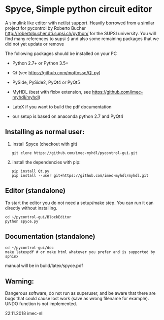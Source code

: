 Spyce, Simple python circuit editor
=============
A simulink like editor with netlist support. Heavily borrowed from a similar project for pycontrol by Roberto Bucher
http://robertobucher.dti.supsi.ch/python/ for the SUPSI university. You will find many references to supsi :) and also
some remaining packages that we did not yet update or remove

The following packages should be installed on your PC

* Python 2.7+ or Python 3.5+
* Qt (see https://github.com/mottosso/Qt.py)
* PySide, PySide2, PyQt4 or PyQt5
* MyHDL (best with fixbv extension, see https://github.com/imec-myhdl/myhdl)
* LateX if you want to build the pdf documentation

* our setup is based on anaconda python 2.7 and PyQt4 


Installing as normal user:
--------------------------
1) Install Spyce (checkout with git)
```
   git clone https://github.com/imec-myhdl/pycontrol-gui.git
```
2) install the  dependencies with pip:
```
   pip install Qt.py
   pip install --user git+https://github.com/imec-myhdl/myhdl.git
```


Editor (standalone)
-------------------
To start the editor you do not need a setup/make step. You can run it can directly without installing.
```
cd ~/pycontrol-gui/BlockEditor
python spyce.py
```
Documentation (standalone)
--------------------------
```
cd ~/pycontrol-gui/doc
make latexpdf # or make html whatever you prefer and is supported by sphinx
```
manual will be in build/latex/spyce.pdf

Warning:
--------
Dangerous software, do not run as superuser, and be aware that there are bugs that could cause lost work (save as wrong filename for example). UNDO function is not implemented.

22.11.2018 imec-nl
